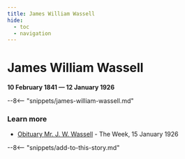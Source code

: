 ```yaml
---
title: James William Wassell
hide:
  - toc
  - navigation 
---
```


# James William Wassell

**10 February 1841 — 12 January 1926**

--8<-- "snippets/james-william-wassell.md"

### Learn more

- [Obituary Mr. J. W. Wassell](https://trove.nla.gov.au/newspaper/article/181447533) - The Week, 15 January 1926

<!--
- https://ehive.com/collections/3606/objects/553989/water-police-officer-james-william-wassell
- [Lieutenant J. W. Wassell VD](https://www.unitedserviceclub.com.au/application/files/6416/1543/7552/HIG_Biography_-_WASSELL_v1.5__L.pdf) - United Service Club History and Heritage Notes
-->

--8<-- "snippets/add-to-this-story.md"
